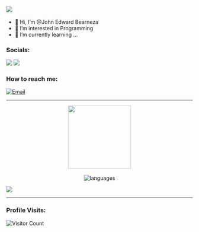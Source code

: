 
![](https://cdn.jsdelivr.net/gh/0x3EF8/0x3EF8/header_.png)
  ------------------------------------------- 
- 👋 Hi, I’m @John Edward Bearneza
- 👀 I’m interested in Programming
- 🌱 I’m currently learning ...
  
### Socials:
<a href="https://instagram.com/je.bearneza?utm_source=qr&igshid=OGU0MmVlOWVjOQ%3D%3D"><img src="https://img.shields.io/badge/John Edward Bearneza-%23E4405F.svg?&style=for-the-badge&logo=instagram&logoColor=white"></a>
<a href="https://www.facebook.com/je.bearneza/"><img src="https://img.shields.io/badge/John Edward Bearneza-1877F2?style=for-the-badge&logo=facebook&logoColor=white"></a>
<br>
### How to reach me:

[![Email](https://img.shields.io/badge/-johnedwardbearneza@gmail.com-7B83EB?&style=for-the-badge&logo=Microsoft-outlook&logoColor=white)](mailto:johnedwardbearnezaa@gmail.com)



------------------------------------------- 
<p align="center"> 
<img align="center" height="170px" src="https://github-readme-stats.vercel.app/api?username=bearneza&?count_private=true&layout=compact&hide_border=true&show_icons=true&theme=tokyonight" />
 <br/><br/>
<img alt="languages" src="https://github-readme-stats.vercel.app/api/top-langs/?username=bearneza&layout=compact&hide_border=true&show_icons=true&theme=tokyonight" />
</p>

  ![](https://cdn.jsdelivr.net/gh/0x3EF8/0x3EF8/assets/github-contribution-grid-snake.svg)   

------------------------------------------- 
### Profile Visits:
![Visitor Count](https://profile-counter.glitch.me/{jebearneza}/count.svg)
